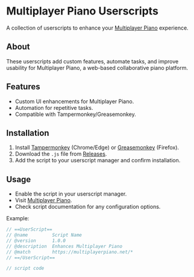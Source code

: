 # Multiplayer Piano Userscripts

A collection of userscripts to enhance your [Multiplayer Piano](https://multiplayerpiano.net) experience.

## About

These userscripts add custom features, automate tasks, and improve usability for Multiplayer Piano, a web-based collaborative piano platform.

## Features

- Custom UI enhancements for Multiplayer Piano.
- Automation for repetitive tasks.
- Compatible with Tampermonkey/Greasemonkey.

## Installation

1. Install [Tampermonkey](https://www.tampermonkey.net/) (Chrome/Edge) or [Greasemonkey](https://addons.mozilla.org/en-US/firefox/addon/greasemonkey/) (Firefox).
2. Download the `.js` file from [Releases](https://github.com/junkm012/userscripts/releases/tag/1.1.5).
3. Add the script to your userscript manager and confirm installation.

## Usage

- Enable the script in your userscript manager.
- Visit [Multiplayer Piano](https://multiplayerpiano.net).
- Check script documentation for any configuration options.

Example:
```javascript
// ==UserScript==
// @name         Script Name
// @version      1.0.0
// @description  Enhances Multiplayer Piano
// @match        https://multiplayerpiano.net/*
// ==/UserScript==

// script code
```

